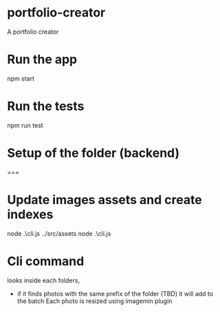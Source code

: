 # portfolio-creator

A portfolio creator

# Run the app

npm start

# Run the tests

npm run test

# Setup of the folder (backend)

===

# Update images assets and create indexes

node .\cli.js ../src/assets
node .\cli.js

# Cli command

looks inside each folders,

- if it finds photos with the same prefix of the folder (TBD)
  it will add to the batch
  Each photo is resized using imagemin plugin

